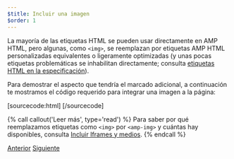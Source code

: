 ```yaml
---
$title: Incluir una imagen
$order: 1
---
```


La mayoría de las etiquetas HTML se pueden usar directamente en AMP HTML, pero algunas, como `<img>`, se reemplazan por etiquetas AMP HTML personalizadas equivalentes o ligeramente optimizadas (y unas pocas etiquetas problemáticas se inhabilitan directamente; consulta [etiquetas HTML en la especificación](/es/docs/reference/spec.html)).

Para demostrar el aspecto que tendría el marcado adicional, a continuación te mostramos el código requerido para integrar una imagen a la página:

[sourcecode:html]
<amp-img src="bienvenido.jpg" alt="Bienvenido" height="400" width="800"></amp-img>
[/sourcecode]

{% call callout('Leer más', type='read') %}
Para saber por qué reemplazamos etiquetas como `<img>` por `<amp-img>` y cuántas hay disponibles, consulta [Incluir Iframes y medios](/es/docs/guides/amp_replacements.html).
{% endcall %}

<div class="prev-next-buttons">
  <a class="button prev-button" href="/es/docs/tutorials/create/basic_markup.html"><span class="arrow-prev">Anterior</span></a>
  <a class="button next-button" href="/es/docs/tutorials/create/presentation_layout.html"><span class="arrow-next">Siguiente</span></a>
</div>

